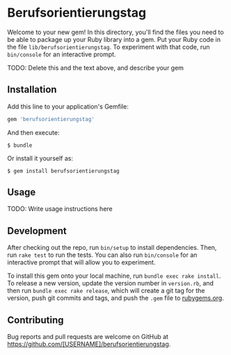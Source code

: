 # Berufsorientierungstag

Welcome to your new gem! In this directory, you'll find the files you need to be able to package up your Ruby library into a gem. Put your Ruby code in the file `lib/berufsorientierungstag`. To experiment with that code, run `bin/console` for an interactive prompt.

TODO: Delete this and the text above, and describe your gem

## Installation

Add this line to your application's Gemfile:

```ruby
gem 'berufsorientierungstag'
```

And then execute:

    $ bundle

Or install it yourself as:

    $ gem install berufsorientierungstag

## Usage

TODO: Write usage instructions here

## Development

After checking out the repo, run `bin/setup` to install dependencies. Then, run `rake test` to run the tests. You can also run `bin/console` for an interactive prompt that will allow you to experiment.

To install this gem onto your local machine, run `bundle exec rake install`. To release a new version, update the version number in `version.rb`, and then run `bundle exec rake release`, which will create a git tag for the version, push git commits and tags, and push the `.gem` file to [rubygems.org](https://rubygems.org).

## Contributing

Bug reports and pull requests are welcome on GitHub at https://github.com/[USERNAME]/berufsorientierungstag.

